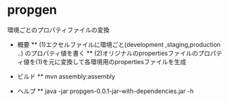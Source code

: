 propgen
=======

環境ごとのプロパティファイルの変換

* 概要
** (1)エクセルファイルに環境ごと(development ,staging,production ..) のプロパティ値を書く
** (2)オリジナルのpropertiesファイルのプロパティ値を(1)を元に変換して各環境用のpropertiesファイルを生成

* ビルド
** mvn assembly:assembly

* ヘルプ
** java -jar propgen-0.0.1-jar-with-dependencies.jar -h
